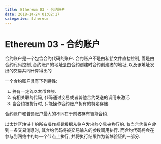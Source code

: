 ```yaml
---
title: Ethereum 03 - 合约账户
date: 2018-10-24 01:02:17
categories: Ethereum
---
```

# Ethereum 03 - 合约账户

<!--more-->

合约账户是一个包含合约代码的账户. 合约账户不是由私钥文件直接控制, 而是由合约代码控制, 合约账户的地址是由合约创建时合约创建者的地址, 以及该地址发出的交易共同计算得出的.

一个合约账户具有下列特性:

1. 拥有一定的以太币余额.
2. 有相关联的代码, 代码通过交易或者其他合约发送的调用来激活.
3. 当合约被执行时, 只能操作合约账户拥有的特定存储.

合约账户和普通账户最大的不同在于前者存有智能合约.

以太坊区块链上的所有操作都是根据从账户发出的交易来执行的. 每当合约账户收到一条交易消息时, 其合约代码将被交易输入的参数调用执行. 而合约代码将会在参与到网络中的每一个节点上执行, 并将执行结果作为新块验证的一部分.
